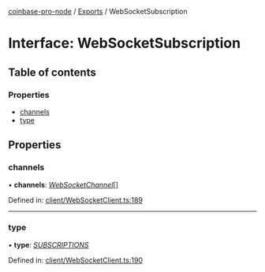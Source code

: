 [coinbase-pro-node](../README.md) / [Exports](../modules.md) / WebSocketSubscription

# Interface: WebSocketSubscription

## Table of contents

### Properties

- [channels](websocketsubscription.md#channels)
- [type](websocketsubscription.md#type)

## Properties

### channels

• **channels**: [_WebSocketChannel_](websocketchannel.md)[]

Defined in: [client/WebSocketClient.ts:189](https://github.com/bennycode/coinbase-pro-node/blob/a2d34d0/src/client/WebSocketClient.ts#L189)

---

### type

• **type**: [_SUBSCRIPTIONS_](../enums/websocketresponsetype.md#subscriptions)

Defined in: [client/WebSocketClient.ts:190](https://github.com/bennycode/coinbase-pro-node/blob/a2d34d0/src/client/WebSocketClient.ts#L190)
